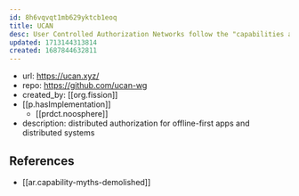 ```yaml
---
id: 8h6vqvqt1mb629yktcb1eoq
title: UCAN
desc: User Controlled Authorization Networks follow the "capabilities as certificates" model, with extensions for revocation and stateful capabilities.
updated: 1713144313814
created: 1687844632811
---
```


- url: https://ucan.xyz/
- repo: https://github.com/ucan-wg
- created_by: [[org.fission]]
- [[p.hasImplementation]] 
  - [[prdct.noosphere]]
- description: distributed authorization for offline-first apps and distributed systems


## References

- [[ar.capability-myths-demolished]]